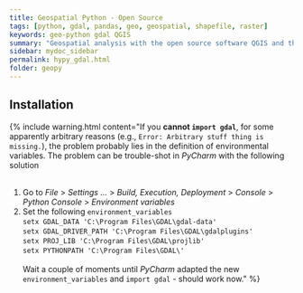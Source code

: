 ```yaml
---
title: Geospatial Python - Open Source
tags: [python, gdal, pandas, geo, geospatial, shapefile, raster]
keywords: geo-python gdal QGIS
summary: "Geospatial analysis with the open source software QGIS and the the gdal package."
sidebar: mydoc_sidebar
permalink: hypy_gdal.html
folder: geopy
---
```


## Installation

{% include warning.html content="If you **cannot `import gdal`**, for some apparently arbitrary reasons (e.g., `Error: Arbitrary stuff thing is missing.`), the problem probably lies in the definition of environmental variables. The problem can be trouble-shot in *PyCharm* with the following solution<br><br>
 1. Go to *File* > *Settings ...*  > *Build, Execution, Deployment* > *Console* > *Python Console* > *Environment variables* <br>
 2. Set the following `environment_variables`<br> 
     `setx GDAL_DATA 'C:\Program Files\GDAL\gdal-data'`<br>
     `setx GDAL_DRIVER_PATH 'C:\Program Files\GDAL\gdalplugins'`<br>
     `setx PROJ_LIB 'C:\Program Files\GDAL\projlib'`<br>
     `setx PYTHONPATH 'C:\Program Files\GDAL\'`<br><br>
 Wait a couple of moments until *PyCharm* adapted the new `environment_variables` and `import gdal` - should work now." %}
